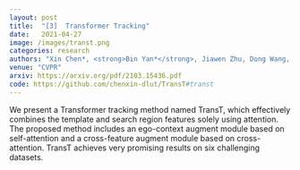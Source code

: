 ```yaml
---
layout: post
title:  "[3]  Transformer Tracking"
date:   2021-04-27
image: /images/transt.png
categories: research
authors: "Xin Chen*, <strong>Bin Yan*</strong>, Jiawen Zhu, Dong Wang, Xiaoyun Yang, Huchuan Lu"
venue: "CVPR"
arxiv: https://arxiv.org/pdf/2103.15436.pdf
code: https://github.com/chenxin-dlut/TransT#transt
---
```


We present a Transformer tracking method named TransT, which effectively combines the template and search region features solely using attention. The proposed method includes an ego-context augment module based on self-attention and a cross-feature augment module based on cross-attention. TransT achieves very promising results on six challenging datasets. 